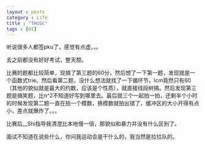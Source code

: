 ```yaml
---
layout : posts
category : Life
title : "THUSC"
tags : [OI]
---
```

听说很多人都签pku了，感觉有点虚。。。

去之前都没有好好考试，整天颓。

比赛的题都比较简单，现搞了第三题的60分，然后想了一下第一题，发现就是一个函数式trie。然后看第二题，没什么想法就找了一下循环节，lcm竟然只有60（其他的貌似就是最大的约数，应该是个性质），就直接线段树搞。然后发现第三题是搞笑题，比n^2不知道好写到哪里去。最后就三个一起拍一拍，还剩半个小时的时候发现第二题一直在拍一个模数，换模数就拍出错了，缓冲区的大小开得有点小，差点就爆炸了。。。

比赛后__Shi指导我清澄比本地慢一倍，那貌似和暴力并没有什么区别了。

面试不知道在说些什么，你问我运动会是干什么的，我当然是拉拉队的。
